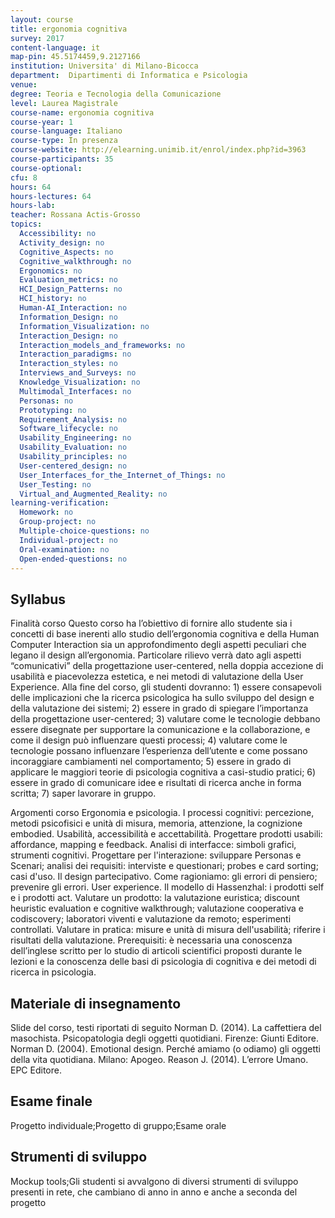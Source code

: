 ```yaml
---
layout: course
title: ergonomia cognitiva
survey: 2017
content-language: it
map-pin: 45.5174459,9.2127166
institution: Universita' di Milano-Bicocca
department:  Dipartimenti di Informatica e Psicologia
venue: 
degree: Teoria e Tecnologia della Comunicazione
level: Laurea Magistrale
course-name: ergonomia cognitiva
course-year: 1
course-language: Italiano
course-type: In presenza
course-website: http://elearning.unimib.it/enrol/index.php?id=3963
course-participants: 35
course-optional: 
cfu: 8
hours: 64
hours-lectures: 64
hours-lab: 
teacher: Rossana Actis-Grosso
topics: 
  Accessibility: no 
  Activity_design: no 
  Cognitive_Aspects: no 
  Cognitive_walkthrough: no 
  Ergonomics: no 
  Evaluation_metrics: no 
  HCI_Design_Patterns: no 
  HCI_history: no 
  Human-AI_Interaction: no 
  Information_Design: no 
  Information_Visualization: no 
  Interaction_Design: no 
  Interaction_models_and_frameworks: no 
  Interaction_paradigms: no 
  Interaction_styles: no 
  Interviews_and_Surveys: no 
  Knowledge_Visualization: no 
  Multimodal_Interfaces: no 
  Personas: no 
  Prototyping: no 
  Requirement_Analysis: no 
  Software_lifecycle: no 
  Usability_Engineering: no 
  Usability_Evaluation: no 
  Usability_principles: no 
  User-centered_design: no 
  User_Interfaces_for_the_Internet_of_Things: no 
  User_Testing: no 
  Virtual_and_Augmented_Reality: no 
learning-verification: 
  Homework: no 
  Group-project: no 
  Multiple-choice-questions: no 
  Individual-project: no 
  Oral-examination: no 
  Open-ended-questions: no 
---
```



## Syllabus 
Finalità corso
Questo corso ha l’obiettivo di fornire allo studente sia i concetti di base inerenti allo studio dell’ergonomia cognitiva e della Human Computer Interaction sia un approfondimento degli aspetti peculiari che legano il design all’ergonomia. Particolare rilievo verrà dato agli aspetti “comunicativi” della progettazione user-centered, nella doppia accezione di usabilità e piacevolezza estetica, e nei metodi di valutazione della User Experience. Alla fine del corso, gli studenti dovranno: 1) essere consapevoli delle implicazioni che la ricerca psicologica ha sullo sviluppo del design e della valutazione dei sistemi; 2) essere in grado di spiegare l’importanza della progettazione user-centered; 3) valutare come le tecnologie debbano essere disegnate per supportare la comunicazione e la collaborazione, e come il design può influenzare questi processi; 4) valutare come le tecnologie possano influenzare l’esperienza dell’utente e come possano incoraggiare cambiamenti nel comportamento; 5) essere in grado di applicare le maggiori teorie di psicologia cognitiva a casi-studio pratici; 6) essere in grado di comunicare idee e risultati di ricerca anche in forma scritta; 7) saper lavorare in gruppo.

Argomenti corso
Ergonomia e psicologia. I processi cognitivi: percezione, metodi psicofisici e unità di misura, memoria, attenzione, la cognizione embodied. Usabilità, accessibilità e accettabilità. Progettare prodotti usabili: affordance, mapping e feedback. Analisi di interfacce: simboli grafici, strumenti cognitivi. Progettare per l'interazione: sviluppare Personas e Scenari; analisi dei requisiti: interviste e questionari; probes e card sorting; casi d'uso. Il design partecipativo. Come ragioniamo: gli errori di pensiero; prevenire gli errori. User experience. Il modello di Hassenzhal: i prodotti self e i prodotti act. Valutare un prodotto: la valutazione euristica; discount heuristic evaluation e cognitive walkthrough; valutazione cooperativa e codiscovery; laboratori viventi e valutazione da remoto; esperimenti controllati. Valutare in pratica: misure e unità di misura dell'usabilità; riferire i risultati della valutazione.
Prerequisiti: è necessaria una conoscenza dell’inglese scritto per lo studio di articoli scientifici proposti durante le lezioni e la conoscenza delle basi di psicologia di cognitiva e dei metodi di ricerca in psicologia.


## Materiale di insegnamento 
Slide del corso, testi riportati di seguito
Norman D. (2014). La caffettiera del masochista. Psicopatologia degli oggetti quotidiani. Firenze: Giunti Editore.
Norman D. (2004). Emotional design. Perché amiamo (o odiamo) gli oggetti della vita quotidiana. Milano: Apogeo.
Reason J. (2014). L’errore Umano. EPC Editore.


## Esame finale 
Progetto individuale;Progetto di gruppo;Esame orale

## Strumenti di sviluppo 
Mockup tools;Gli studenti si avvalgono di diversi strumenti di sviluppo presenti in rete, che cambiano di anno in anno e anche a seconda del progetto
